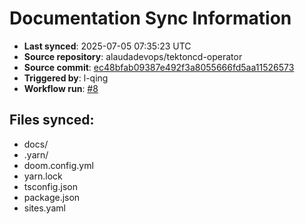 # Documentation Sync Information

- **Last synced**: 2025-07-05 07:35:23 UTC
- **Source repository**: alaudadevops/tektoncd-operator
- **Source commit**: [ec48bfab09387e492f3a8055666fd5aa11526573](https://github.com/alaudadevops/tektoncd-operator/commit/ec48bfab09387e492f3a8055666fd5aa11526573)
- **Triggered by**: l-qing
- **Workflow run**: [#8](https://github.com/alaudadevops/tektoncd-operator/actions/runs/16085926886)

## Files synced:
- docs/
- .yarn/
- doom.config.yml
- yarn.lock
- tsconfig.json
- package.json
- sites.yaml
